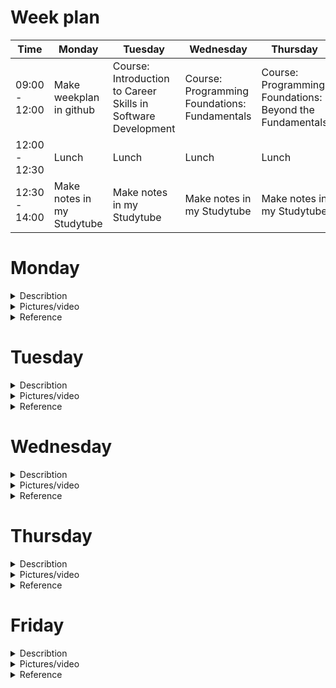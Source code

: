 # Week plan

| Time              | Monday           | Tuesday          | Wednesday         | Thursday          | Friday            |
|-------------------|------------------|------------------|-------------------|-------------------|-------------------|
| 09:00 - 12:00|Make weekplan in github| Course: Introduction to Career Skills in Software Development|Course: Programming Foundations: Fundamentals|Course: Programming Foundations: Beyond the Fundamentals|Try to make pages in powerpages
| 12:00 - 12:30| Lunch           | Lunch            | Lunch             | Lunch             | Lunch             |
| 12:30 - 14:00|Make notes in my Studytube|Make notes in my Studytube|Make notes in my Studytube|Make notes in my Studytube|Make Studytube in Github done|

# Monday

<details>
<summary> Describtion</summary>
<br>
Today, I dedicated time to create a weekly plan, opting to use GitHub as my platform of choice. I plan to try to integrate it with Powerpages by this Friday. Additionally, I conducted research to identify relevant LinkedIn certificates for the current semester. Ultimately, I discovered a certification program titled "Career Essentials in Software Development by Microsoft and LinkedIn" (There is a link in the Reference section). The certificate consists of three different courses. 1. Introduction to Career Skills in Software Development 2. Programming Foundations: Fundamentals 3. Programming Foundations: Beyond the Fundamentals (See picture in the dropdown menu "Pictures/video")
</details>


<details>
<summary> Pictures/video</summary>
<br>

<img width="848" alt="Skærmbillede 2023-09-29 kl  15 30 53" src="https://github.com/MathiasFonseca/Studytube/assets/92019457/6beec91e-b134-402a-9458-89a1c4cb0090">

<img width="1087" alt="Skærmbillede 2023-09-29 kl  15 31 15" src="https://github.com/MathiasFonseca/Studytube/assets/92019457/8d5521a3-ae00-438f-b018-a67f87170394">

 <img width="630" alt="Skærmbillede 2023-09-29 kl  15 33 46" src="https://github.com/MathiasFonseca/Studytube/assets/92019457/991fdec1-489b-4ca6-80d5-a39f6f045c25">

</details>

<details>
<summary> Reference</summary>
<br> 
(https://www.linkedin.com/learning/paths/career-essentials-in-software-development-by-microsoft-and-linkedin?u=36836804)
  
</details>

# Tuesday

<details>
<summary> Describtion</summary>
<br>

<img width="792" alt="Skærmbillede 2023-09-29 kl  15 46 25" src="https://github.com/MathiasFonseca/Studytube/assets/92019457/9fd3e79c-769a-42e3-ab93-bf2898d8e972">

Today marked the inaugural day of the course, where I delved into the subject of "Introduction to Career Skills in Software Development." This session was expertly presented by Annyce Davis.(There is a picture of the her in the dropdown menu)

The course encompassed fundamental concepts of the software development profession, including an exploration of various roles, programming languages, and practical coding exercises. To cap off the course, I completed an examination, the details of which can be found in the picture dropdown. Additionally, there will be code snippets from the exercises. While I found the course somewhat straightforward, I believe it was still beneficial in reinvigorating my coding skills.

</details>

<details>
<summary> Pictures/video</summary>
<br>

The instructor, Annyce Davis. Annyce Davis is an engineering leader, international conference speaker, and author.

<img width="1146" alt="Skærmbillede 2023-09-29 kl  15 53 12" src="https://github.com/MathiasFonseca/Studytube/assets/92019457/f96e2a88-d44b-4e71-9a10-db20e0209889">

Bolean: 


Boolean, or Boolean logic, is a fundamental concept in computer science and mathematics that deals with the manipulation and representation of binary values, which can only have one of two possible states: true or false, often represented as 1 and 0, respectively. Boolean logic is named after the mathematician and logician George Boole, who developed the algebraic system in the mid-19th century.

In Boolean logic, there are three basic logical operations: AND, OR, and NOT. These operations allow you to combine and manipulate true and false values to make decisions, evaluate conditions, and perform various logical tasks. Here's a brief explanation of each of these operations:

AND Operation: The AND operation returns true (1) only when both of its operands are true (1). In other words, it produces a true result if and only if all the conditions being checked are true.

Example:

True AND True = True
True AND False = False
False AND True = False
False AND False = False
OR Operation: The OR operation returns true (1) if at least one of its operands is true (1). It produces a false result only if both operands are false (0).

Example:

True OR True = True
True OR False = True
False OR True = True
False OR False = False
NOT Operation: The NOT operation negates the input boolean value. It returns true (1) if the input is false (0), and it returns false (0) if the input is true (1).

Example:

NOT True = False
NOT False = True
Boolean logic is essential in computer programming and digital electronics because it forms the basis for decision-making and conditional statements. In programming, you often use Boolean variables and expressions to control the flow of a program, perform comparisons, and make decisions. For example, you might use Boolean variables to check if a condition is met and then execute specific code based on whether the condition is true or false.

Here's a simple Python example:

<img width="515" alt="Skærmbillede 2023-09-29 kl  16 05 03" src="https://github.com/MathiasFonseca/Studytube/assets/92019457/dec0a707-f73a-44a1-9c56-2eb9d8c4c7b9">

    
In this example, Boolean variables (is_raining and is_sunny) are used to determine the weather conditions, and Boolean logic is used in the if statements to decide what message to print based on the conditions.



function def: 

In Python, a function is a reusable block of code that performs a specific task or set of tasks. Functions are defined using the def keyword and can take input values (parameters), process them, and optionally return a result. They allow you to organize your code into smaller, more manageable pieces and promote code reuse. Here's a short summary:

A function in Python is defined using the def keyword.
It can have parameters (input values) that are passed to it.
The function body contains the code that defines what the function does.
Functions can optionally return a result using the return statement.
You can call (use) a function in your code by its name, passing arguments as needed.
Example of a simple Python function:

<img width="662" alt="Skærmbillede 2023-09-29 kl  16 10 11" src="https://github.com/MathiasFonseca/Studytube/assets/92019457/7723ab22-8b44-4c28-9480-f0e4afebeb2f">

classes: 

In Python, a class is a blueprint for creating objects, and it defines a set of attributes and methods that the objects created from the class will have. Here's a short explanation:

Blueprint for Objects: A class serves as a template or blueprint for creating objects. It defines the structure and behavior that objects created from the class will possess.

Attributes: Attributes are variables that store data specific to each object created from the class. These attributes are also known as instance variables.

Methods: Methods are functions defined within the class that define the behavior of the class and its objects. They can operate on the attributes of the class and perform various actions.

Objects: Objects are instances of a class. When you create an object from a class, you are essentially creating a specific instance of that class with its own set of attributes and the ability to call its methods.

Here's a simple example of a Python class:

<img width="676" alt="Skærmbillede 2023-09-29 kl  16 11 32" src="https://github.com/MathiasFonseca/Studytube/assets/92019457/f3aec066-a809-4117-ae3e-cafa61ea8d10">

In this example, we define a Dog class with attributes (name and age) and a method (bark). We then create two Dog objects, dog1 and dog2, each with its own set of attributes. We access the attributes and call the bark method on these objects.

Classes are fundamental to object-oriented programming in Python, and they help you organize and encapsulate your code into reusable and logical units.

adding modules: 

In Python, a module is a file containing Python code, typically consisting of functions, classes, and variables. Modules are used to organize and separate code into reusable components. Here's a short explanation:

Code Organization: Modules help you organize your Python code by grouping related functions, classes, and variables into separate files. Each module can focus on a specific aspect of your program.

Code Reusability: Modules enable code reuse. You can import functions, classes, and variables from one module into another, allowing you to use the same code in multiple parts of your program.

Namespace: Modules create a separate namespace for their contents, preventing naming conflicts. You can use modules to avoid naming clashes between different parts of your program.

Standard Library: Python comes with a rich standard library of modules that provide pre-built functionality for various tasks, such as file handling, data manipulation, and networking.

Here's a basic example of how to use a module:

Suppose you have a file named my_module.py containing the following code:

# my_module.py

def greet(name):
    return f"Hello, {name}!"
You can then import and use the greet function from this module in another Python script:

# main.py

import my_module

message = my_module.greet("Alice")
print(message)  # This will print "Hello, Alice!"
In this example, my_module.py is a module, and we import the greet function from it into main.py. This allows us to use the greet function in our main program.

Modules are a fundamental concept in Python, helping you structure your code and make it more modular and maintainable. They are essential for building large and complex Python applications.

</details>

<details>
<summary> Reference</summary>
<br>
(https://www.linkedin.com/learning/introduction-to-career-skills-in-software-development/beginning-your-programming-journey?contextUrn=urn%3Ali%3AlyndaLearningPath%3A62f55081498ea51c77208c51&u=36836804)
</details>

# Wednesday

<details>
<summary> Describtion</summary>
<br>
On day two of my certificate course i got reintroduced to different coding fundamentals such as, Basic statements and expressions, variables and data, int/str, conditions and making/ calling funtions. This course started out being very easy, but in the end was a little more challenging. The course consited of both theory and practice (exercises). The exercises was available for download on the course site. 
The presenter of the course today was also, Annyce Davis, and the name of the course was: Programming Foundations: Fundamentals.

![course 2](https://github.com/jona937d/4_semester_jona21m9/assets/92019351/50d3bd99-907d-419a-a263-cd81356457d9)

unlike yesterday, there where no "verification" or exam for finishing the course.

</details>

<details>
<summary> Pictures/video</summary>
<br>

Exercise 1: playing with if/else statements

<img width="380" alt="Skærmbillede 2023-09-27 113303" src="https://github.com/jona937d/4_semester_jona21m9/assets/92019351/0534a2c7-ffbe-48d1-b99a-3df29efd09fe">

Exercise 2: In this exercise i wanted to make it a bit more complicated. In the original, any answear other than "yes" would result in the answer "Oh no! That makes me sad!". so i "stored" different answers in lists and added an option for the program, if none of the "elements" where typed ("thats not an answer").

<img width="626" alt="Skærmbillede 2023-09-27 102404" src="https://github.com/jona937d/4_semester_jona21m9/assets/92019351/684951be-5d78-411a-a209-572d5bb64a65">

Exercise 3: In this exercise i had to make a funtion and call it 3 different times. my solution compared to the one from the course what a bit more complicated, but it worked.

![exercise 3](https://github.com/jona937d/4_semester_jona21m9/assets/92019351/69a6a439-7afa-47ac-b1dd-d08e1c014f1a)

</details>

<details>
<summary> Reference</summary>
<br>
https://www.linkedin.com/learning/programming-foundations-fundamentals-3/the-fundamentals-of-programming?contextUrn=urn%3Ali%3AlyndaLearningPath%3A62f55081498ea51c77208c51&u=36836804 
</details>

# Thursday

<details>
<summary> Describtion</summary>
<br>
skriv her
</details>

<details>
<summary> Pictures/video</summary>
<br>
indsæt billed/videolink
</details>

<details>
<summary> Reference</summary>
<br>
indsæt link som reference
</details>

# Friday

<details>
<summary> Describtion</summary>
<br>
skriv her
</details>

<details>
<summary> Pictures/video</summary>
<br>
indsæt billed/videolink
</details>

<details>
<summary> Reference</summary>
<br>
indsæt link som reference
</details>
